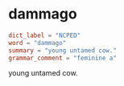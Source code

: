# dammago

``` toml
dict_label = "NCPED"
word = "dammago"
summary = "young untamed cow."
grammar_comment = "feminine a"
```

young untamed cow.

